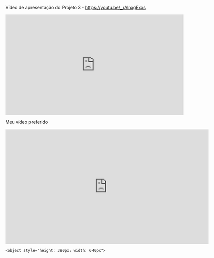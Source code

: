 Vídeo de apresentação do Projeto 3 - https://youtu.be/_rAlnxgExxs

<iframe width="560" height="315" src="https://www.youtube.com/watch?v=_rAlnxgExxs" frameborder="0" allow="autoplay; fullscreen" allowfullscreen></iframe>

<html>
<head>
<title>Inserindo vídeos do YouTube em uma página HTML</title>
<meta http-equiv="Content-Type" content="text/html; charset=iso-8859-1">
</head>
<body>
<p>Meu vídeo preferido</p>
	<object style="height: 390px; width: 640px">
		<param name="movie" value="http://www.youtube.com/v/IUsV--AhxrM?version=3&feature=player_detailpage">
		<param name="allowFullScreen" value="true">
		<param name="allowScriptAccess" value="always">
		<embed src="http://www.youtube.com/v/IUsV--AhxrM?version=3&feature=player_detailpage" type="application/x-shockwave-flash" allowfullscreen="true" allowScriptAccess="always" width="640" height="360">
	</object>
	
	<object style="height: 390px; width: 640px">
</body>
</html>
